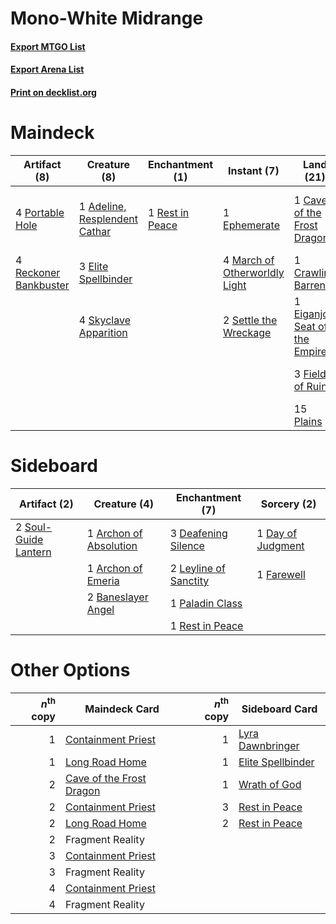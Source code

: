 # Mono-White Midrange

#### [Export MTGO List](../collection/Mono-White%20Midrange/Mono-White%20Midrange.txt)
#### [Export Arena List](../collection/Mono-White%20Midrange/Mono-White%20Midrange_arena.txt)
#### [Print on decklist.org](http://decklist.org/?deckmain=1%09Adeline,%20Resplendent%20Cathar%0A1%09Approach%20of%20the%20Second%20Sun%0A2%09Brutal%20Cathar%0A1%09Cave%20of%20the%20Frost%20Dragon%0A1%09Crawling%20Barrens%0A1%09Eiganjo,%20Seat%20of%20the%20Empire%0A3%09Elite%20Spellbinder%0A3%09Emeria's%20Call%0A1%09Ephemerate%0A2%09Farewell%0A3%09Field%20of%20Ruin%0A1%09Fragment%20Reality%0A4%09March%20of%20Otherworldly%20Light%0A15%09Plains%0A4%09Portable%20Hole%0A4%09Reckoner%20Bankbuster%0A1%09Rest%20in%20Peace%0A2%09Settle%20the%20Wreckage%0A4%09Skyclave%20Apparition%0A2%09Starnheim%20Unleashed%0A4%09The%20Wandering%20Emperor&deckside=1%09Archon%20of%20Absolution%0A1%09Archon%20of%20Emeria%0A2%09Baneslayer%20Angel%0A1%09Day%20of%20Judgment%0A3%09Deafening%20Silence%0A1%09Farewell%0A2%09Leyline%20of%20Sanctity%0A1%09Paladin%20Class%0A1%09Rest%20in%20Peace%0A2%09Soul-Guide%20Lantern)
# Maindeck

|                                          Artifact (8)                                          |                                              Creature (8)                                              |                                     Enchantment (1)                                      |                                              Instant (7)                                               |                                               Land (21)                                                |                                         Planeswalker (4)                                         |                                              Sorcery (8)                                              |   Unknown (3)    |
|------------------------------------------------------------------------------------------------|--------------------------------------------------------------------------------------------------------|------------------------------------------------------------------------------------------|--------------------------------------------------------------------------------------------------------|--------------------------------------------------------------------------------------------------------|--------------------------------------------------------------------------------------------------|-------------------------------------------------------------------------------------------------------|------------------|
|4 [Portable Hole](http://gatherer.wizards.com/Pages/Card/Details.aspx?multiverseid=527320)      |1 [Adeline, Resplendent Cathar](http://gatherer.wizards.com/Pages/Card/Details.aspx?multiverseid=534751)|1 [Rest in Peace](http://gatherer.wizards.com/Pages/Card/Details.aspx?multiverseid=442021)|1 [Ephemerate](http://gatherer.wizards.com/Pages/Card/Details.aspx?multiverseid=463956)                 |1 [Cave of the Frost Dragon](http://gatherer.wizards.com/Pages/Card/Details.aspx?multiverseid=527540)   |4 [The Wandering Emperor](http://gatherer.wizards.com/Pages/Card/Details.aspx?multiverseid=548337)|1 [Approach of the Second Sun](http://gatherer.wizards.com/Pages/Card/Details.aspx?multiverseid=426706)|2 Brutal Cathar   |
|4 [Reckoner Bankbuster](http://gatherer.wizards.com/Pages/Card/Details.aspx?multiverseid=548568)|3 [Elite Spellbinder](http://gatherer.wizards.com/Pages/Card/Details.aspx?multiverseid=513494)          |                                                                                          |4 [March of Otherworldly Light](http://gatherer.wizards.com/Pages/Card/Details.aspx?multiverseid=548321)|1 [Crawling Barrens](http://gatherer.wizards.com/Pages/Card/Details.aspx?multiverseid=491917)           |                                                                                                  |3 [Emeria's Call](http://gatherer.wizards.com/Pages/Card/Details.aspx?multiverseid=491633)             |1 Fragment Reality|
|                                                                                                |4 [Skyclave Apparition](http://gatherer.wizards.com/Pages/Card/Details.aspx?multiverseid=495603)        |                                                                                          |2 [Settle the Wreckage](http://gatherer.wizards.com/Pages/Card/Details.aspx?multiverseid=435186)        |1 [Eiganjo, Seat of the Empire](http://gatherer.wizards.com/Pages/Card/Details.aspx?multiverseid=548581)|                                                                                                  |2 [Farewell](http://gatherer.wizards.com/Pages/Card/Details.aspx?multiverseid=548306)                  |                  |
|                                                                                                |                                                                                                        |                                                                                          |                                                                                                        |3 [Field of Ruin](http://gatherer.wizards.com/Pages/Card/Details.aspx?multiverseid=435415)              |                                                                                                  |2 [Starnheim Unleashed](http://gatherer.wizards.com/Pages/Card/Details.aspx?multiverseid=503639)       |                  |
|                                                                                                |                                                                                                        |                                                                                          |                                                                                                        |15 [Plains](http://gatherer.wizards.com/Pages/Card/Details.aspx?multiverseid=439856)                    |                                                                                                  |                                                                                                       |                  |


# Sideboard

|                                         Artifact (2)                                          |                                          Creature (4)                                           |                                        Enchantment (7)                                         |                                        Sorcery (2)                                         |
|-----------------------------------------------------------------------------------------------|-------------------------------------------------------------------------------------------------|------------------------------------------------------------------------------------------------|--------------------------------------------------------------------------------------------|
|2 [Soul-Guide Lantern](http://gatherer.wizards.com/Pages/Card/Details.aspx?multiverseid=476488)|1 [Archon of Absolution](http://gatherer.wizards.com/Pages/Card/Details.aspx?multiverseid=472965)|3 [Deafening Silence](http://gatherer.wizards.com/Pages/Card/Details.aspx?multiverseid=472972)  |1 [Day of Judgment](http://gatherer.wizards.com/Pages/Card/Details.aspx?multiverseid=439344)|
|                                                                                               |1 [Archon of Emeria](http://gatherer.wizards.com/Pages/Card/Details.aspx?multiverseid=495594)    |2 [Leyline of Sanctity](http://gatherer.wizards.com/Pages/Card/Details.aspx?multiverseid=204993)|1 [Farewell](http://gatherer.wizards.com/Pages/Card/Details.aspx?multiverseid=548306)       |
|                                                                                               |2 [Baneslayer Angel](http://gatherer.wizards.com/Pages/Card/Details.aspx?multiverseid=191065)    |1 [Paladin Class](http://gatherer.wizards.com/Pages/Card/Details.aspx?multiverseid=527316)      |                                                                                            |
|                                                                                               |                                                                                                 |1 [Rest in Peace](http://gatherer.wizards.com/Pages/Card/Details.aspx?multiverseid=442021)      |                                                                                            |


# Other Options

|*n*<sup>th</sup> copy|                                           Maindeck Card                                           |*n*<sup>th</sup> copy|                                       Sideboard Card                                       |
|--------------------:|---------------------------------------------------------------------------------------------------|--------------------:|--------------------------------------------------------------------------------------------|
|                    1|[Containment Priest](http://gatherer.wizards.com/Pages/Card/Details.aspx?multiverseid=389470)      |                    1|[Lyra Dawnbringer](http://gatherer.wizards.com/Pages/Card/Details.aspx?multiverseid=442914) |
|                    1|[Long Road Home](http://gatherer.wizards.com/Pages/Card/Details.aspx?multiverseid=446064)          |                    1|[Elite Spellbinder](http://gatherer.wizards.com/Pages/Card/Details.aspx?multiverseid=513494)|
|                    2|[Cave of the Frost Dragon](http://gatherer.wizards.com/Pages/Card/Details.aspx?multiverseid=527540)|                    1|[Wrath of God](http://gatherer.wizards.com/Pages/Card/Details.aspx?multiverseid=129808)     |
|                    2|[Containment Priest](http://gatherer.wizards.com/Pages/Card/Details.aspx?multiverseid=389470)      |                    3|[Rest in Peace](http://gatherer.wizards.com/Pages/Card/Details.aspx?multiverseid=442021)    |
|                    2|[Long Road Home](http://gatherer.wizards.com/Pages/Card/Details.aspx?multiverseid=446064)          |                    2|[Rest in Peace](http://gatherer.wizards.com/Pages/Card/Details.aspx?multiverseid=442021)    |
|                    2|Fragment Reality                                                                                   |                     |                                                                                            |
|                    3|[Containment Priest](http://gatherer.wizards.com/Pages/Card/Details.aspx?multiverseid=389470)      |                     |                                                                                            |
|                    3|Fragment Reality                                                                                   |                     |                                                                                            |
|                    4|[Containment Priest](http://gatherer.wizards.com/Pages/Card/Details.aspx?multiverseid=389470)      |                     |                                                                                            |
|                    4|Fragment Reality                                                                                   |                     |                                                                                            |

